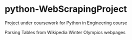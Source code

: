 # python-WebScrapingProject

Project under coursework for Python in Engineering course 

Parsing Tables from Wikipedia Winter Olympics webpages
